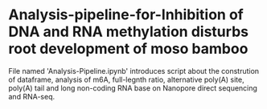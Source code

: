 # Analysis-pipeline-for-Inhibition of DNA and RNA methylation disturbs root development of moso bamboo

File named 'Analysis-Pipeline.ipynb' introduces script about the constrution of dataframe, analysis of m6A, full-legnth ratio, alternative poly(A) site, poly(A) tail and long non-coding RNA base on Nanopore direct sequencing and RNA-seq.
